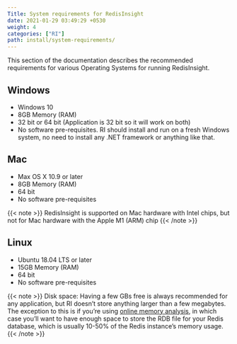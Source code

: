 ```yaml
---
Title: System requirements for RedisInsight
date: 2021-01-29 03:49:29 +0530
weight: 4
categories: ["RI"]
path: install/system-requirements/
---
```

This section of the documentation describes the recommended requirements for various Operating Systems for running RedisInsight.

## Windows

- Windows 10
- 8GB Memory (RAM)
- 32 bit or 64 bit (Application is 32 bit so it will work on both)
- No software pre-requisites. RI should install and run on a fresh Windows system, no need to install any .NET framework or anything like that.

## Mac

- Max OS X 10.9 or later
- 8GB Memory (RAM)
- 64 bit
- No software pre-requisites

{{< note >}}
RedisInsight is supported on Mac hardware with Intel chips, but not for Mac hardware with the Apple M1 (ARM) chip
{{< /note >}}

## Linux

- Ubuntu 18.04 LTS or later
- 15GB Memory (RAM)  
- 64 bit
- No software pre-requisites

{{< note >}}
Disk space: Having a few GBs free is always recommended for any application, but RI doesn’t store anything larger than a few megabytes. The exception to this is if you’re using [online memory analysis](https://docs.redislabs.com/latest/ri/using-redisinsight/memory-analysis/), in which case you’ll want to have enough space to store the RDB file for your Redis database, which is usually 10-50% of the Redis instance’s memory usage.
{{< /note >}}
